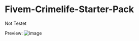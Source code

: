 # Fivem-Crimelife-Starter-Pack

Not Testet 


Preview: 
![image](https://github.com/Kontik-dev/Fivem-Crimelife-Starter-Pack/assets/109515051/87bdb8a8-f56e-4d72-bf8d-c3526cf338f3)
